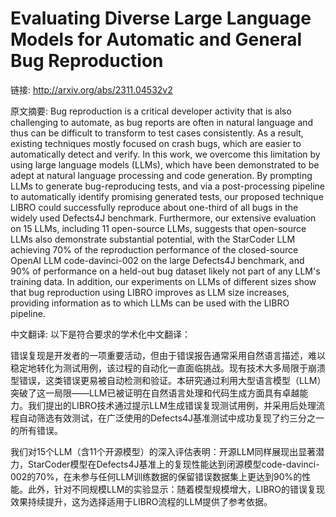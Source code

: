 # Evaluating Diverse Large Language Models for Automatic and General Bug Reproduction

链接: http://arxiv.org/abs/2311.04532v2

原文摘要:
Bug reproduction is a critical developer activity that is also challenging to
automate, as bug reports are often in natural language and thus can be
difficult to transform to test cases consistently. As a result, existing
techniques mostly focused on crash bugs, which are easier to automatically
detect and verify. In this work, we overcome this limitation by using large
language models (LLMs), which have been demonstrated to be adept at natural
language processing and code generation. By prompting LLMs to generate
bug-reproducing tests, and via a post-processing pipeline to automatically
identify promising generated tests, our proposed technique LIBRO could
successfully reproduce about one-third of all bugs in the widely used Defects4J
benchmark. Furthermore, our extensive evaluation on 15 LLMs, including 11
open-source LLMs, suggests that open-source LLMs also demonstrate substantial
potential, with the StarCoder LLM achieving 70% of the reproduction performance
of the closed-source OpenAI LLM code-davinci-002 on the large Defects4J
benchmark, and 90% of performance on a held-out bug dataset likely not part of
any LLM's training data. In addition, our experiments on LLMs of different
sizes show that bug reproduction using LIBRO improves as LLM size increases,
providing information as to which LLMs can be used with the LIBRO pipeline.

中文翻译:
以下是符合要求的学术化中文翻译：

错误复现是开发者的一项重要活动，但由于错误报告通常采用自然语言描述，难以稳定地转化为测试用例，该过程的自动化一直面临挑战。现有技术大多局限于崩溃型错误，这类错误更易被自动检测和验证。本研究通过利用大型语言模型（LLM）突破了这一局限——LLM已被证明在自然语言处理和代码生成方面具有卓越能力。我们提出的LIBRO技术通过提示LLM生成错误复现测试用例，并采用后处理流程自动筛选有效测试，在广泛使用的Defects4J基准测试中成功复现了约三分之一的所有错误。

我们对15个LLM（含11个开源模型）的深入评估表明：开源LLM同样展现出显著潜力，StarCoder模型在Defects4J基准上的复现性能达到闭源模型code-davinci-002的70%，在未参与任何LLM训练数据的保留错误数据集上更达到90%的性能。此外，针对不同规模LLM的实验显示：随着模型规模增大，LIBRO的错误复现效果持续提升，这为选择适用于LIBRO流程的LLM提供了参考依据。


